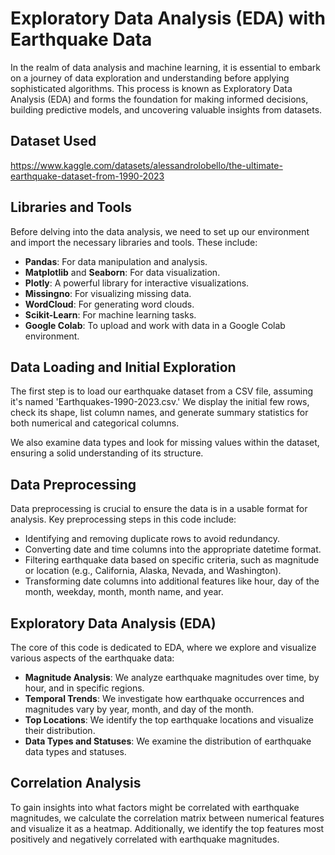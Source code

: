 # Exploratory Data Analysis (EDA) with Earthquake Data

In the realm of data analysis and machine learning, it is essential to embark on a journey of data exploration and understanding before applying sophisticated algorithms. This process is known as Exploratory Data Analysis (EDA) and forms the foundation for making informed decisions, building predictive models, and uncovering valuable insights from datasets.

## Dataset Used

https://www.kaggle.com/datasets/alessandrolobello/the-ultimate-earthquake-dataset-from-1990-2023

## Libraries and Tools

Before delving into the data analysis, we need to set up our environment and import the necessary libraries and tools. These include:

- **Pandas**: For data manipulation and analysis.
- **Matplotlib** and **Seaborn**: For data visualization.
- **Plotly**: A powerful library for interactive visualizations.
- **Missingno**: For visualizing missing data.
- **WordCloud**: For generating word clouds.
- **Scikit-Learn**: For machine learning tasks.
- **Google Colab**: To upload and work with data in a Google Colab environment.

## Data Loading and Initial Exploration

The first step is to load our earthquake dataset from a CSV file, assuming it's named 'Earthquakes-1990-2023.csv.' We display the initial few rows, check its shape, list column names, and generate summary statistics for both numerical and categorical columns.

We also examine data types and look for missing values within the dataset, ensuring a solid understanding of its structure.

## Data Preprocessing

Data preprocessing is crucial to ensure the data is in a usable format for analysis. Key preprocessing steps in this code include:

- Identifying and removing duplicate rows to avoid redundancy.
- Converting date and time columns into the appropriate datetime format.
- Filtering earthquake data based on specific criteria, such as magnitude or location (e.g., California, Alaska, Nevada, and Washington).
- Transforming date columns into additional features like hour, day of the month, weekday, month, month name, and year.

## Exploratory Data Analysis (EDA)

The core of this code is dedicated to EDA, where we explore and visualize various aspects of the earthquake data:

- **Magnitude Analysis**: We analyze earthquake magnitudes over time, by hour, and in specific regions.
- **Temporal Trends**: We investigate how earthquake occurrences and magnitudes vary by year, month, and day of the month.
- **Top Locations**: We identify the top earthquake locations and visualize their distribution.
- **Data Types and Statuses**: We examine the distribution of earthquake data types and statuses.

## Correlation Analysis

To gain insights into what factors might be correlated with earthquake magnitudes, we calculate the correlation matrix between numerical features and visualize it as a heatmap. Additionally, we identify the top features most positively and negatively correlated with earthquake magnitudes.
